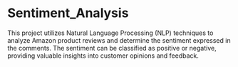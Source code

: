 # Sentiment_Analysis
This project utilizes Natural Language Processing (NLP) techniques to analyze Amazon product reviews and determine the sentiment expressed in the comments. The sentiment can be classified as positive or negative, providing valuable insights into customer opinions and feedback.
